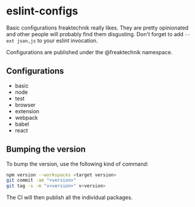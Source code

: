 # eslint-configs

Basic configurations freaktechnik really likes. They are pretty opinionated and other people will probably find them disgusting. Don't forget to add `--ext json,js` to your eslint invocation.

Configurations are published under the @freaktechnik namespace.

## Configurations

- basic
- node
- test
- browser
- extension
- webpack
- babel
- react

## Bumping the version

To bump the version, use the following kind of command:

```sh
npm version --workspaces <target version>
git commit -am "<version>"
git tag -s -m "v<version>" v<version>
```
The CI will then publish all the individual packages.
